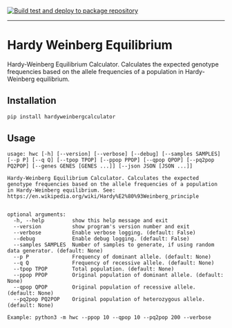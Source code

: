 [![Build test and deploy to package repository](https://github.com/dellius-alexander/Hardy-Weinberg/actions/workflows/deploy.yml/badge.svg)](https://github.com/dellius-alexander/Hardy-Weinberg/actions/workflows/deploy.yml)

---

# Hardy Weinberg Equilibrium


Hardy-Weinberg Equilibrium Calculator. Calculates the expected 
genotype frequencies based on the allele frequencies of a 
population in Hardy-Weinberg equilibrium.

## Installation

```bash
pip install hardyweinbergcalculator
```

## Usage

```text
usage: hwc [-h] [--version] [--verbose] [--debug] [--samples SAMPLES] [--p P] [--q Q] [--tpop TPOP] [--ppop PPOP] [--qpop QPOP] [--pq2pop PQ2POP] [--genes GENES [GENES ...]] [--json JSON [JSON ...]]

Hardy-Weinberg Equilibrium Calculator. Calculates the expected genotype frequencies based on the allele frequencies of a population in Hardy-Weinberg equilibrium. See: https://en.wikipedia.org/wiki/Hardy%E2%80%93Weinberg_principle


optional arguments:
  -h, --help         show this help message and exit
  --version          show program's version number and exit
  --verbose          Enable verbose logging. (default: False)
  --debug            Enable debug logging. (default: False)
  --samples SAMPLES  Number of samples to generate, if using random data generator. (default: None)
  --p P              Frequency of dominant allele. (default: None)
  --q Q              Frequency of recessive allele. (default: None)
  --tpop TPOP        Total population. (default: None)
  --ppop PPOP        Original population of dominant allele. (default: None)
  --qpop QPOP        Original population of recessive allele. (default: None)
  --pq2pop PQ2POP    Original population of heterozygous allele. (default: None)

Example: python3 -m hwc --ppop 10 --qpop 10 --pq2pop 200 --verbose
```
